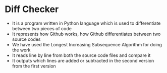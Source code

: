 # Diff Checker

<ul>
<li>It is a program written in Python language which is used to differentiate between two pieces of code</li>
<li>It represents how Github works, how Github differentiates between two source codes</li>
<li>We have used the Longest Increasing Subsequence Algorithm for doing the work</li>
<li>It reads line by line from both the source code files and compare it</li>
<li>It outputs which lines are added or subtracted in the second version from the first version</li>
</ul>
